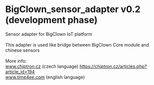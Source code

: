 # BigClown_sensor_adapter v0.2 (development phase)</br>
Sensor adapter for BigClown IoT platform</br>
</br>
This adapter is used like bridge between BigClown Core module and chinese sensors</br>
</br>
More info: </br>
www.chiptron.cz (czech language) https://chiptron.cz/articles.php?article_id=194</br>
www.time4ee.com (english language)</br>
